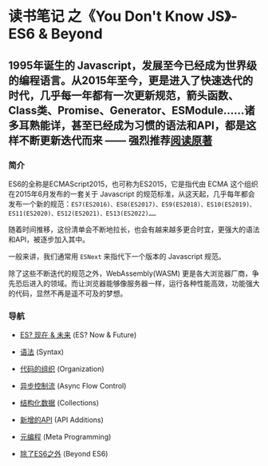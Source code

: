 # 读书笔记 之《You Don't Know JS》- ES6 & Beyond

## 1995年诞生的 Javascript，发展至今已经成为世界级的编程语言。从2015年至今，更是进入了快速迭代的时代，几乎每一年都有一次更新规范，箭头函数、Class类、Promise、Generator、ESModule……诸多耳熟能详，甚至已经成为习惯的语法和API，都是这样不断更新迭代而来 —— 强烈推荐[阅读原著](https://github.com/getify/You-Dont-Know-JS/tree/2nd-ed/es-next-beyond)

### 简介
ES6的全称是ECMAScript2015，也可称为ES2015，它是指代由 ECMA 这个组织在2015年6月发布的一套关于 Javascript 的规范标准，从这天起，几乎每年都会发布一个新的规范：`ES7(ES2016)、ES8(ES2017)、ES9(ES2018)、ES10(ES2019)、ES11(ES2020)、ES12(ES2021)、ES13(ES2022)……`

随着时间推移，这份清单会不断地拉长，也会有越来越多更合时宜，更强大的语法和API，被逐步加入其中。

一般来讲，我们通常用 `ESNext` 来指代下一个版本的 Javascript 规范。

除了这些不断迭代的规范之外，WebAssembly(WASM) 更是各大浏览器厂商，争先恐后进入的领域。而让浏览器能够像服务器一样，运行各种性能高效，功能强大的代码，显然不再是遥不可及的梦想。

### 导航
- [ES? 现在 & 未来](/es6%20%26%20beyond/ES%20Now%20%26%20Future.md) (ES? Now & Future)

- [语法](/es6%20%26%20beyond/Syntax.md) (Syntax)

- [代码的组织](/es6%20%26%20beyond/Organization.md) (Organization)

- [异步控制流](/es6%20%26%20beyond/Async%20Flow%20Control.md) (Async Flow Control)

- [结构化数据](/es6%20%26%20beyond/Collections.md) (Collections)

- [新增的API](/es6%20%26%20beyond/API%20Additions.md) (API Additions)

- [元编程](/es6%20%26%20beyond/Meta%20Programming.md) (Meta Programming)

- [除了ES6之外](/es6%20%26%20beyond/Beyond%20ES6.md) (Beyond ES6)


